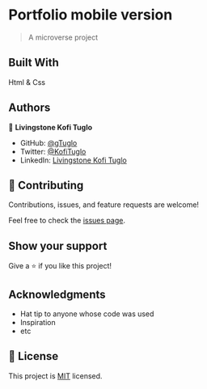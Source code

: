# Portfolio mobile version

> A microverse project

## Built With
Html & Css

## Authors

👤 **Livingstone Kofi Tuglo**

- GitHub: [@gTuglo](https://github.com/Tuglo)
- Twitter: [@KofiTuglo](https://twitter.com/KofiTuglo)
- LinkedIn: [Livingstone Kofi Tuglo](https://www.linkedin.com/in/livingstone-tuglo-989788158/)

## 🤝 Contributing

Contributions, issues, and feature requests are welcome!

Feel free to check the [issues page](../../issues/).

## Show your support

Give a ⭐️ if you like this project!

## Acknowledgments

- Hat tip to anyone whose code was used
- Inspiration
- etc

## 📝 License

This project is [MIT](./MIT.md) licensed.
